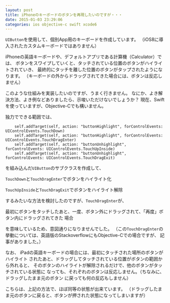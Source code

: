 ```yaml
---
layout: post
title: iPhoneのキーボードのボタンを再現したいのですが・・・
date: 2015-01-03 23:29:06
categories: ios objective-c swift xcode6
---
```

<p><code>UIButton</code>を使用して、個別App用のキーボードを作成しています。
（iOS8に導入されたカスタムキーボードではありません）</p>

<p>iPhoneの英語キーボードや、デフォルトアプリである計算機（Calculator）では、
ボタンをスワイプしていくと、タッチされている位置のボタンがハイライトされていき、
最終的にタッチを離した位置のボタンがタップされたようになります。
（キーボードの外からドラッグされてきた場合には、ボタンは反応しません）</p>

<p>このような仕組みを実装したいのですが、うまく行きません。
なにか、よき解決方法、よき例などありましたら、示唆いただけないでしょうか？
現在、Swiftを使っていますが、Objective-Cでも構いません。</p>

<p>独力でできる範囲では、</p>

<pre><code>    self.addTarget(self, action: "buttonHighlight", forControlEvents: UIControlEvents.TouchDown)
    self.addTarget(self, action: "buttonHighlight", forControlEvents: UIControlEvents.TouchDragEnter)
    self.addTarget(self, action: "buttonUnhighlight", forControlEvents: UIControlEvents.TouchUpInside)
    self.addTarget(self, action: "buttonUnhighlight", forControlEvents: UIControlEvents.TouchDragExit)
</code></pre>

<p>を組み込んだ<code>UIButton</code>のサブクラスを作成して、</p>

<p><code>TouchDown</code>と<code>TouchDragEnter</code>でボタンをハイライト化</p>

<p><code>TouchUpInside</code>と<code>TouchDragExit</code>でボタンをハイライト解除</p>

<p>するみたいな方法を検討したのですが、<code>TouchDragEnter</code>が、</p>

<p>最初にボタンをタッチしたあと、一度、ボタン外にドラッグされて、「再度」ボタン内にドラッグされてきた
場合</p>

<p>を意味しているため、意図通りになりませんでした。
（この<code>TouchDragEnter</code>の挙動については、英語版のStackoverflowにもObjective-Cでの場合ですが、
記事がありました。）</p>

<p>なお、
iPadの英語キーボードの場合には、最初にタッチされた場所のボタンがハイライト
されたあと、ドラッグしてタッチされている位置がボタンの範囲から外れると、
そのボタンのハイライトが解除されるだけで、他のボタンがタッチされている状態に
なっても、それぞれのボタンは反応しません。（ちなみに、ドラッグしたまま元のボタン
に戻っても何の反応もしません）</p>

<p>こちらは、上記の方法で、ほぼ同等の状態が出来ています。
（ドラッグしたまま元のボタンに戻ると、ボタンが押された状態になってしまいますが）</p>
